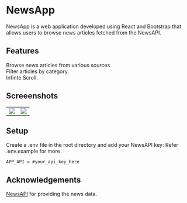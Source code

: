# NewsApp
NewsApp is a web application developed using React and Bootstrap that allows users to browse news articles fetched from the NewsAPI.

## Features
Browse news articles from various sources<br/>
Filter articles by category.<br/>
Infinte Scroll.<br/>

## Screeenshots
<table>
  <tr>
  <td><img src='https://github.com/ubednama/YANewsApp/assets/61332446/2e900dee-a06e-4408-864a-5a4c538a23ef.png?raw=true' /></td>
    <td><img src='https://github.com/ubednama/YANewsApp/assets/61332446/0cd69ec8-630b-4c50-8e62-c3807e40979a.png?raw=true'  /></td>
    </tr>
</table>

## Setup
Create a .env file in the root directory and add your NewsAPI key:
Refer .env.example for more
```
APP_API = #your_api_key_here
```

## Acknowledgements
[NewsAPI](https://newsapi.org/https://newsapi.org/) for providing the news data.
